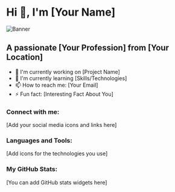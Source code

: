 # Hi 👋, I'm [Your Name]

![Banner](https://imgur.com/a/dqc8mOn)

## A passionate [Your Profession] from [Your Location]

- 🔭 I'm currently working on [Project Name]
- 🌱 I'm currently learning [Skills/Technologies]
- 📫 How to reach me: [Your Email]
- ⚡ Fun fact: [Interesting Fact About You]

### Connect with me:

[Add your social media icons and links here]

### Languages and Tools:

[Add icons for the technologies you use]

### My GitHub Stats:

[You can add GitHub stats widgets here]

<!--
Note on images:
1. Upload your image to an image hosting service (e.g., Imgur, ImgBB)
2. Copy the direct link to the image
3. Replace the URL in the ![Banner]() line above with your image link
-->
